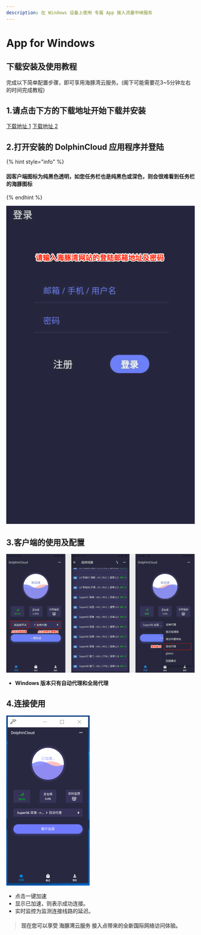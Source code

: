```yaml
---
description: 在 Windows 设备上使用 专属 App 接入流量中继服务
---
```


# App for Windows

## 下载安装及使用教程

完成以下简单配置步骤，即可享用海豚湾云服务。\(阁下可能需要花3~5分钟左右的时间完成教程\)

## 1.请点击下方的下载地址开始下载并安装

[下载地址 1](https://oss-hitun.sgp1.cdn.digitaloceanspaces.com/app/DolphinCloud.exe)    [下载地址 2](http://app.hitun.me/DolphinCloud.exe)

## 2.打开安装的 DolphinCloud 应用程序并登陆

{% hint style="info" %}
#### 因客户端图标为纯黑色透明，如您任务栏也是纯黑色或深色，则会很难看到任务栏的海豚图标
{% endhint %}

![](../../.gitbook/assets/screenshot.png)

## **3.客户端的使用及配置**

![](../../.gitbook/assets/2.png)

* **Windows 版本只有自动代理和全局代理**

## **4.连接使用**

![](../../.gitbook/assets/2020-04-25-at-5.11-am.png)

* 点击一键加速
* 显示已加速，则表示成功连接。
* 实时监控为监测连接线路的延迟。

> #### 现在您可以享受 海豚湾云服务 接入点带来的全新国际网络访问体验。

